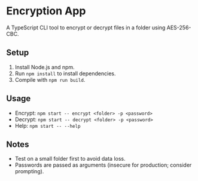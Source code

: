 # Encryption App

A TypeScript CLI tool to encrypt or decrypt files in a folder using AES-256-CBC.

## Setup
1. Install Node.js and npm.
2. Run `npm install` to install dependencies.
3. Compile with `npm run build`.

## Usage
- Encrypt: `npm start -- encrypt <folder> -p <password>`
- Decrypt: `npm start -- decrypt <folder> -p <password>`
- Help: `npm start -- --help`

## Notes
- Test on a small folder first to avoid data loss.
- Passwords are passed as arguments (insecure for production; consider prompting).
